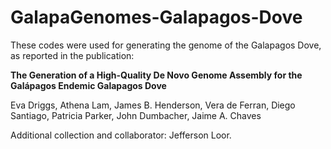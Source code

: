 # GalapaGenomes-Galapagos-Dove
These codes were used for generating the genome of the Galapagos Dove, as reported in the publication:

**The Generation of a High-Quality De Novo Genome Assembly for the Galápagos Endemic Galapagos Dove**

Eva Driggs, Athena Lam, James B. Henderson, Vera de Ferran, Diego Santiago, Patricia Parker, John Dumbacher, Jaime A. Chaves

Additional collection and collaborator: Jefferson Loor.

